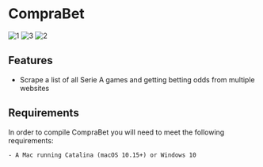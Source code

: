 # CompraBet

![1](https://github.com/DaltonDom/CompraBet/assets/23325119/ce7f4a5e-4f55-4de5-926e-235003bf8cf8)
![3](https://github.com/DaltonDom/CompraBet/assets/23325119/530d3acc-f323-4027-a96a-cb6901091431)
![2](https://github.com/DaltonDom/CompraBet/assets/23325119/c66f1045-e9c6-41c4-8159-21118b26738a)



## Features
- Scrape a list of all Serie A games and getting betting odds from multiple websites

## Requirements
In order to compile CompraBet you will need to meet the following requirements:
```
- A Mac running Catalina (macOS 10.15+) or Windows 10
```
